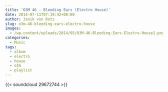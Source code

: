 ```yaml
---
title: 'O3M 46 - Bleeding Ears (Electro House)'
date: 2014-07-11T07:19:42+00:00
author: Janik von Rotz
slug: o3m-46-bleeding-ears-electro-house
images:
  - /wp-content/uploads/2014/05/O3M-46-Bleeding-Ears-Electro-House1.png
categories:
  - Music
tags:
  - album
  - electro
  - house
  - o3m
  - playlist
---
```

{{< soundcloud 29672744 >}}